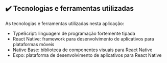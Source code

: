 ## ✔️ Tecnologias e ferramentas utilizadas ##

As tecnologias e ferramentas utilizadas nesta aplicação:

* TypeScript: linguagem de programação fortemente tipada
* React Native: framework para desenvolvimento de aplicativos para plataformas móveis
* Native Base: biblioteca de componentes visuais para React Native
* Expo: plataforma de desenvolvimento de aplicativos para React Native

